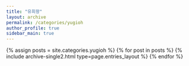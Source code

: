 ```yaml
---
title: "유희왕"
layout: archive
permalink: /categories/yugioh
author_profile: true
sidebar_main: true
---
```

  
{% assign posts = site.categories.yugioh %}
{% for post in posts %} {% include archive-single2.html type=page.entries_layout %} {% endfor %}
